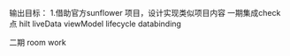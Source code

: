 输出目标：
1.借助官方sunflower 项目，设计实现类似项目内容
一期集成check点
hilt
liveData
viewModel
lifecycle
databinding

二期
room 
work